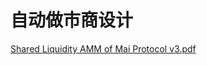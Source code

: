 # 自动做市商设计

[Shared Liquidity AMM of Mai Protocol v3.pdf](https://mcdexio.github.io/documents/en/Shared-Liquidity-AMM-of-MAI-PROTOCOL-v3.pdf)

